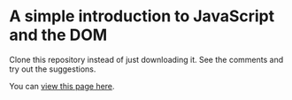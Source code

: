 # A simple introduction to JavaScript and the DOM

Clone this repository instead of just downloading it. See the comments and try out the suggestions.

You can [view this page here](https://ctec3905.github.io/javascript-01/).
